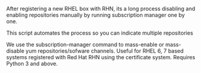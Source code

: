 After registering a new RHEL box with RHN, its a long process disabling and enabling 
repositories manually by running subscription manager one by one.

This script automates the process so you can indicate multiple repositories

We use the subscription-manager command to mass-enable or mass-disable yum repositories/sofware channels.
Useful for RHEL 6, 7 based systems registered with Red Hat RHN using the certificate system.
Requires Python 3 and above.





